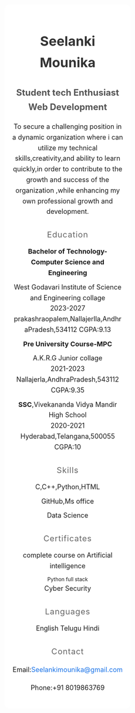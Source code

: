 <DOCTYPE html>
<html lang="en">
<head>
 <meta charset="UTF-8">
 <meta name="viewport"
content="width=device-width,
initial-scale=1.0">
  <title>Seelanki Mounika</title>
<style>
 body{
 /*font-family:Arial,sans-serif,*/
 font-family:'Roboto'sans-serif;
 background-color:#f4f4f4
 color:#333;
 line-height:1.6;
 margin:0;
 display:0;
 justify-content:centre;
 align-items:centre;
 min-height:100vh;
}
  .container{
  width:60%;
  max-width:800px;
  background-color:white;
  padding:20px;
  box-shadow:0 0 10px rgba(0,0,0,0,1);
  border-radius:10px;
  text-align:center;
 }
  .profile-image{
  width:150px;
  height:150px;
  border-radius:50%;
  margin-bottom:20px;
 }
h1{
 font-size:36px;
 margin-bottom:10px;
 color:#333;
}
h2{
 font-size:24px;
 margin-bottom:20px;
 color:#555;
} 
p{
font-size:18px;
margin-bottom:20px;
}
.section-title{
font-size:22px;
margin-top:30px;
margin-bottom:10px;
color:#666;
text-transform:upperccase;
letter-spacing:1px;
}
ul{
 list-style-type:none;
 padding:0;
}
li{
 font-size:18px;
 margin-bottom:10px;
}
.link{
 color:#1a73e8;
 text-decoration:none;
}
</style>
</head>
<body>
 <div class="container">
  <h1>Seelanki Mounika</h1>
  <h2>Student
  tech Enthusiast
  Web Development</h2>
  <p>To secure a challenging position in a dynamic organization where i can utilize my technical skills,creativity,and ability to learn quickly,in order to contribute to the growth and success of the organization ,while enhancing my own professional growth and development.</p>
  <div class="section">
   <div class="section-title">Education</div>
   <ul>
   <li><strong>Bachelor of Technology-Computer Science and Engineering</strong></li>
   <li>West Godavari Institute of Science and Engineering collage<br>
       2023-2027
       prakashraopalem,Nallajerlla,AndhraPradesh,534112
       CGPA:9.13
   </li>
   <li><strong>Pre University Course-MPC</strong></li>
   <li>A.K.R.G Junior collage<br>2021-2023
       Nallajerla,AndhraPradesh,543112
       CGPA:9.35</li>
    <li><strong>SSC</strong>,Vivekananda Vidya Mandir High School<br>
        2020-2021
        Hyderabad,Telangana,500055
        CGPA:10</li>
   </ul>
   </div>
   <div class="section">
    <div class="section-title">Skills</div>
    <ul>
      <li>C,C++,Python,HTML</li>
      <li>GitHub,Ms office</li>
    <li> Data Science</li>
    </ul>
   </div>
   <div class="section">
    <div class="section-title">Certificates
    </div>
    <ul>
      <li>
        complete course on Artificial intelligence
      </li>
      <il>Python full stack</il>
      <li>Cyber Security</li>
    </ul>
   </div>
   <div class="section">
   <div class="section-title">Languages</div>
     <ul>
      <li>English
      Telugu
      Hindi</li>
     </ul>
   </div>
  <div class="section">
   <div class="section-title">Contact</div>
      <p>Email:<a href="Seelankimounika@gmail.com"class="link">Seelankimounika@gmail.com</a></p>
      <p>Phone:+91 8019863769</p>
   </div>
   </div>
</body>
</html>
